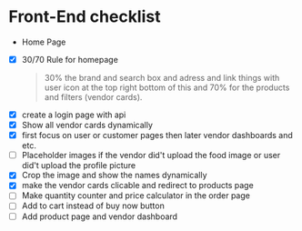 # Front-End checklist 

- Home Page
- [x] 30/70 Rule for homepage
  > 30% the brand and search box and adress and link things with user icon at the top right bottom of  this and 70% for the products and filters (vendor cards).
- [x] create a login page with api
- [x] Show all vendor cards dynamically 
- [x] first focus on user or customer pages then later vendor dashboards and etc.
- [ ] Placeholder images if the vendor did't upload the food image or user did't upload the profile picture
- [x] Crop the image and show the names dynamically 
- [x] make the vendor cards clicable and redirect to products page 
- [ ] Make quantity counter and price calculator in the order page
- [ ] Add to cart instead of buy now button
- [ ] Add product page and vendor dashboard